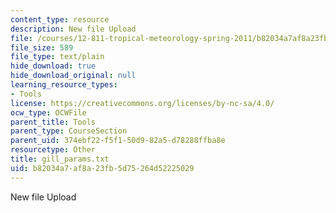 ```yaml
---
content_type: resource
description: New file Upload
file: /courses/12-811-tropical-meteorology-spring-2011/b82034a7af8a23fb5d75264d52225029_gill_params.txt
file_size: 589
file_type: text/plain
hide_download: true
hide_download_original: null
learning_resource_types:
- Tools
license: https://creativecommons.org/licenses/by-nc-sa/4.0/
ocw_type: OCWFile
parent_title: Tools
parent_type: CourseSection
parent_uid: 374ebf22-f5f1-50d9-82a5-d78288ffba8e
resourcetype: Other
title: gill_params.txt
uid: b82034a7-af8a-23fb-5d75-264d52225029
---
```

New file Upload